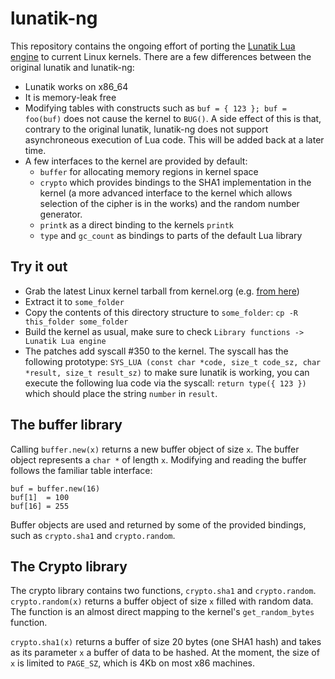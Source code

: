 lunatik-ng
==========
This repository contains the ongoing effort of porting the [Lunatik Lua engine](http://sourceforge.net/projects/lunatik/) to current
Linux kernels. There are a few differences between the original lunatik and lunatik-ng:

* Lunatik works on x86\_64
* It is memory-leak free
* Modifying tables with constructs such as `buf = { 123 }; buf = foo(buf)` does not cause the kernel to `BUG()`. A side effect of this
  is that, contrary to the original lunatik, lunatik-ng does not support asynchroneous execution of Lua code. This will be added back
  at a later time.
* A few interfaces to the kernel are provided by default:
  * `buffer` for allocating memory regions in kernel space
  * `crypto` which provides bindings to the SHA1 implementation in the kernel (a more advanced interface to the kernel which allows
    selection of the cipher is in the works) and the random number generator.
  * `printk` as a direct binding to the kernels `printk`
  * `type` and `gc_count` as bindings to parts of the default Lua library

Try it out
----------
* Grab the latest Linux kernel tarball from kernel.org (e.g. [from here](www.kernel.org/pub/linux/kernel/v3.0/linux-3.6.6.tar.bz2))
* Extract it to `some_folder`
* Copy the contents of this directory structure to `some_folder`: `cp -R this_folder some_folder`
* Build the kernel as usual, make sure to check `Library functions -> Lunatik Lua engine`
* The patches add syscall #350 to the kernel. The syscall has the following prototype: `SYS_LUA (const char *code, size_t code_sz,
  char *result, size_t result_sz)` to make sure lunatik is working, you can execute the following lua code via the syscall: `return
  type({ 123 })` which should place the string `number` in `result`.

The buffer library
------------------
Calling `buffer.new(x)` returns a new buffer object of size `x`. The buffer object represents a `char *` of length `x`. Modifying and
reading the buffer follows the familiar table interface:

    buf = buffer.new(16)
    buf[1]  = 100
    buf[16] = 255

Buffer objects are used and returned by some of the provided bindings, such as `crypto.sha1` and `crypto.random`.

The Crypto library
------------------
The crypto library contains two functions, `crypto.sha1` and `crypto.random`. `crypto.random(x)` returns a buffer object of size `x`
filled with random data. The function is an almost direct mapping to the kernel's `get_random_bytes` function.

`crypto.sha1(x)` returns a buffer of size 20 bytes (one SHA1 hash) and takes as its parameter `x` a buffer of data to be hashed. At
the moment, the size of `x` is limited to `PAGE_SZ`, which is 4Kb on most x86 machines.
